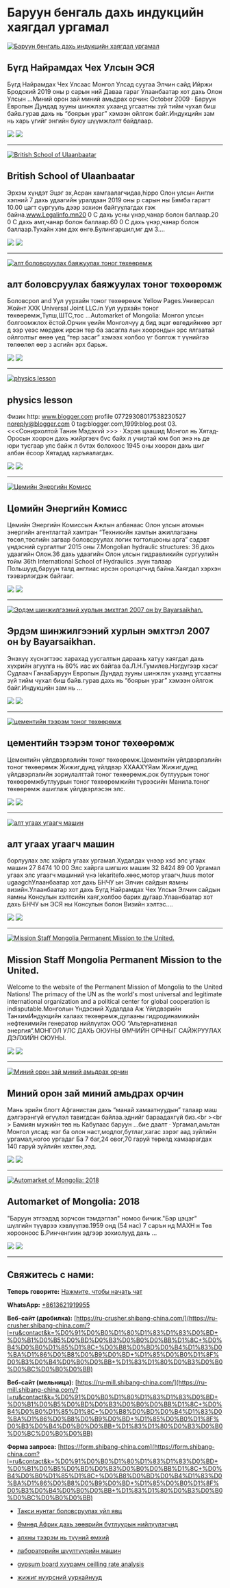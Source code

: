 # Баруун бенгаль дахь индукцийн хаягдал ургамал

<a href="https://swt.shibang-china.com/?l=ru&img&k=%D0%91%D0%B0%D1%80%D1%83%D1%83%D0%BD+%D0%B1%D0%B5%D0%BD%D0%B3%D0%B0%D0%BB%D1%8C+%D0%B4%D0%B0%D1%85%D1%8C+%D0%B8%D0%BD%D0%B4%D1%83%D0%BA%D1%86%D0%B8%D0%B9%D0%BD+%D1%85%D0%B0%D1%8F%D0%B3%D0%B4%D0%B0%D0%BB+%D1%83%D1%80%D0%B3%D0%B0%D0%BC%D0%B0%D0%BB" target="_blank">![Баруун бенгаль дахь индукцийн хаягдал ургамал](http://static.shibang-china.com/all-800x300/1404.jpg)</a>

## Бүгд Найрамдах Чех Улсын ЭСЯ
Бүгд Найрамдах Чех Улсаас Монгол Улсад суугаа Элчин сайд Ийржи Бродский 2019 оны р сарын ний Даваа гараг Улаанбаатар хот дахь Олон Улсын …Миний орон зай миний амьдрах орчин: October 2009&nbsp;&#0183;&#32;Баруун Европын Дундад зууны шинжлэх ухаанд угсаатны зүй тийм чухал биш байв.гурав дахь нь “боярын ураг” хэмээн ойлгож байг.Индукцийн зам нь харь үгийг энгийн буюу шүүмжлэлт байдлаар.


<a href="https://whatsapp.shibangsoft.com/WhatsApp.php" target="_blank" title="WhatsApp">![](http://static.shibang-china.com/icon/whatsapp.png)</a> <a href="https://swt.shibang-china.com/?l=ru&icon&k=%D0%91%D0%B0%D1%80%D1%83%D1%83%D0%BD+%D0%B1%D0%B5%D0%BD%D0%B3%D0%B0%D0%BB%D1%8C+%D0%B4%D0%B0%D1%85%D1%8C+%D0%B8%D0%BD%D0%B4%D1%83%D0%BA%D1%86%D0%B8%D0%B9%D0%BD+%D1%85%D0%B0%D1%8F%D0%B3%D0%B4%D0%B0%D0%BB+%D1%83%D1%80%D0%B3%D0%B0%D0%BC%D0%B0%D0%BB" target="_blank">![](http://static.shibang-china.com/icon/chat-ru.png)</a>

---

<a href="https://swt.shibang-china.com/?l=ru&img&k=%D0%91%D0%B0%D1%80%D1%83%D1%83%D0%BD+%D0%B1%D0%B5%D0%BD%D0%B3%D0%B0%D0%BB%D1%8C+%D0%B4%D0%B0%D1%85%D1%8C+%D0%B8%D0%BD%D0%B4%D1%83%D0%BA%D1%86%D0%B8%D0%B9%D0%BD+%D1%85%D0%B0%D1%8F%D0%B3%D0%B4%D0%B0%D0%BB+%D1%83%D1%80%D0%B3%D0%B0%D0%BC%D0%B0%D0%BB" target="_blank">![British School of Ulaanbaatar](http://static.shibang-china.com/all-800x300/994.jpg)</a>

## British School of Ulaanbaatar
Эрхэм хүндэт Эцэг эх,Асран хамгаалагчидаа,hippo Олон улсын Англи хэлний 7 дахь удаагийн уралдаан 2019 оны р сарын ны Бямба гарагт 10.00 цагт сургууль дээр зохион байгуулагдах гэж байна.www.Legalinfo.mn20 0 С дахь усны үнэр,чанар болон баллаар.20 0 С дахь амт,чанар болон баллаар.60 0 С дахь үнэр,чанар болон баллаар.Тухайн хэм дэх өнгө.Булингаршил,мг дм 3.…


<a href="https://whatsapp.shibangsoft.com/WhatsApp.php" target="_blank" title="WhatsApp">![](http://static.shibang-china.com/icon/whatsapp.png)</a> <a href="https://swt.shibang-china.com/?l=ru&icon&k=%D0%91%D0%B0%D1%80%D1%83%D1%83%D0%BD+%D0%B1%D0%B5%D0%BD%D0%B3%D0%B0%D0%BB%D1%8C+%D0%B4%D0%B0%D1%85%D1%8C+%D0%B8%D0%BD%D0%B4%D1%83%D0%BA%D1%86%D0%B8%D0%B9%D0%BD+%D1%85%D0%B0%D1%8F%D0%B3%D0%B4%D0%B0%D0%BB+%D1%83%D1%80%D0%B3%D0%B0%D0%BC%D0%B0%D0%BB" target="_blank">![](http://static.shibang-china.com/icon/chat-ru.png)</a>

---

<a href="https://swt.shibang-china.com/?l=ru&img&k=%D0%91%D0%B0%D1%80%D1%83%D1%83%D0%BD+%D0%B1%D0%B5%D0%BD%D0%B3%D0%B0%D0%BB%D1%8C+%D0%B4%D0%B0%D1%85%D1%8C+%D0%B8%D0%BD%D0%B4%D1%83%D0%BA%D1%86%D0%B8%D0%B9%D0%BD+%D1%85%D0%B0%D1%8F%D0%B3%D0%B4%D0%B0%D0%BB+%D1%83%D1%80%D0%B3%D0%B0%D0%BC%D0%B0%D0%BB" target="_blank">![алт боловсруулах баяжуулах тоног төхөөрөмж](http://static.shibang-china.com/all-800x300/1460.jpg)</a>

## алт боловсруулах баяжуулах тоног төхөөрөмж
Боловсрол and Уул уурхайн тоног төхөөрөмж Yellow Pages.Универсал Жойнт ХХК Universal Joint LLC.in Уул уурхайн тоног төхөөрөмж,Түлш,ШТС,тос …Automarket of Mongolia: Монгол улсын болгоомжлох ёстой.Орчин үеийн Монголчуу д бид эцэг өвгөдийнхөө эрт д ээр үеэс мөрдөж ирсэн төр ба засагла лын хоорондын эрс ялгаатай ойлголтыг өнөө үед “төр засаг” хэмээх холбоо үг болгож т үүнийгээ төлөөлөл өөр з асгийн эрх барьж.


<a href="https://whatsapp.shibangsoft.com/WhatsApp.php" target="_blank" title="WhatsApp">![](http://static.shibang-china.com/icon/whatsapp.png)</a> <a href="https://swt.shibang-china.com/?l=ru&icon&k=%D0%91%D0%B0%D1%80%D1%83%D1%83%D0%BD+%D0%B1%D0%B5%D0%BD%D0%B3%D0%B0%D0%BB%D1%8C+%D0%B4%D0%B0%D1%85%D1%8C+%D0%B8%D0%BD%D0%B4%D1%83%D0%BA%D1%86%D0%B8%D0%B9%D0%BD+%D1%85%D0%B0%D1%8F%D0%B3%D0%B4%D0%B0%D0%BB+%D1%83%D1%80%D0%B3%D0%B0%D0%BC%D0%B0%D0%BB" target="_blank">![](http://static.shibang-china.com/icon/chat-ru.png)</a>

---

<a href="https://swt.shibang-china.com/?l=ru&img&k=%D0%91%D0%B0%D1%80%D1%83%D1%83%D0%BD+%D0%B1%D0%B5%D0%BD%D0%B3%D0%B0%D0%BB%D1%8C+%D0%B4%D0%B0%D1%85%D1%8C+%D0%B8%D0%BD%D0%B4%D1%83%D0%BA%D1%86%D0%B8%D0%B9%D0%BD+%D1%85%D0%B0%D1%8F%D0%B3%D0%B4%D0%B0%D0%BB+%D1%83%D1%80%D0%B3%D0%B0%D0%BC%D0%B0%D0%BB" target="_blank">![physics lesson](http://static.shibang-china.com/all-800x300/1185.jpg)</a>

## physics lesson
Физик http: www.blogger.com profile 07729308017538230527 noreply@blogger.com 0 tag:blogger.com,1999:blog.post 03.&lt;&lt;&lt;Сонирхолтой Танин Мэдэхvй &gt;&gt;&gt;&nbsp;&#0183;&#32;Хэрэв цаашид Монгол нь Хятад&#173;Оросын хоорон дахь жийргэвч бvс байх л учиртай юм бол энэ нь де юри тусгаар улс байж л бvтэх болохоос 1945 оны хоорон дахь шиг албан ёсоор Хятадад харъяалагдах.


<a href="https://whatsapp.shibangsoft.com/WhatsApp.php" target="_blank" title="WhatsApp">![](http://static.shibang-china.com/icon/whatsapp.png)</a> <a href="https://swt.shibang-china.com/?l=ru&icon&k=%D0%91%D0%B0%D1%80%D1%83%D1%83%D0%BD+%D0%B1%D0%B5%D0%BD%D0%B3%D0%B0%D0%BB%D1%8C+%D0%B4%D0%B0%D1%85%D1%8C+%D0%B8%D0%BD%D0%B4%D1%83%D0%BA%D1%86%D0%B8%D0%B9%D0%BD+%D1%85%D0%B0%D1%8F%D0%B3%D0%B4%D0%B0%D0%BB+%D1%83%D1%80%D0%B3%D0%B0%D0%BC%D0%B0%D0%BB" target="_blank">![](http://static.shibang-china.com/icon/chat-ru.png)</a>

---

<a href="https://swt.shibang-china.com/?l=ru&img&k=%D0%91%D0%B0%D1%80%D1%83%D1%83%D0%BD+%D0%B1%D0%B5%D0%BD%D0%B3%D0%B0%D0%BB%D1%8C+%D0%B4%D0%B0%D1%85%D1%8C+%D0%B8%D0%BD%D0%B4%D1%83%D0%BA%D1%86%D0%B8%D0%B9%D0%BD+%D1%85%D0%B0%D1%8F%D0%B3%D0%B4%D0%B0%D0%BB+%D1%83%D1%80%D0%B3%D0%B0%D0%BC%D0%B0%D0%BB" target="_blank">![Цөмийн Энергийн Комисс](http://static.shibang-china.com/all-800x300/557.jpg)</a>

## Цөмийн Энергийн Комисс
Цөмийн Энергийн Комиссын Ажлын албанаас Олон улсын атомын энергийн агентлагтай хамтран “Техникийн хамтын ажиллагааны төсөл,төслийн загвар боловсруулах логик тогтолцооны арга” сэдэвт үндэсний сургалтыг 2015 оны 7.Mongolian hydraulic structures: 36 дахь удаагийн Олон.36 дахь удаагийн Олон улсын гидравликийн сургуулийн тойм 36th International School of Hydraulics .зүүн талаар Польшууд,баруун талд англиас ирсэн оролцогчид байна.Хаягдал хэрхэн тээвэрлэгдэж байгааг.


<a href="https://whatsapp.shibangsoft.com/WhatsApp.php" target="_blank" title="WhatsApp">![](http://static.shibang-china.com/icon/whatsapp.png)</a> <a href="https://swt.shibang-china.com/?l=ru&icon&k=%D0%91%D0%B0%D1%80%D1%83%D1%83%D0%BD+%D0%B1%D0%B5%D0%BD%D0%B3%D0%B0%D0%BB%D1%8C+%D0%B4%D0%B0%D1%85%D1%8C+%D0%B8%D0%BD%D0%B4%D1%83%D0%BA%D1%86%D0%B8%D0%B9%D0%BD+%D1%85%D0%B0%D1%8F%D0%B3%D0%B4%D0%B0%D0%BB+%D1%83%D1%80%D0%B3%D0%B0%D0%BC%D0%B0%D0%BB" target="_blank">![](http://static.shibang-china.com/icon/chat-ru.png)</a>

---

<a href="https://swt.shibang-china.com/?l=ru&img&k=%D0%91%D0%B0%D1%80%D1%83%D1%83%D0%BD+%D0%B1%D0%B5%D0%BD%D0%B3%D0%B0%D0%BB%D1%8C+%D0%B4%D0%B0%D1%85%D1%8C+%D0%B8%D0%BD%D0%B4%D1%83%D0%BA%D1%86%D0%B8%D0%B9%D0%BD+%D1%85%D0%B0%D1%8F%D0%B3%D0%B4%D0%B0%D0%BB+%D1%83%D1%80%D0%B3%D0%B0%D0%BC%D0%B0%D0%BB" target="_blank">![Эрдэм шинжилгээний хурлын эмхтгэл 2007 он by Bayarsaikhan.](http://static.shibang-china.com/all-800x300/335.jpg)</a>

## Эрдэм шинжилгээний хурлын эмхтгэл 2007 он by Bayarsaikhan.
Энэхүү хүснэгтээс харахад уусгалтын дараахь хатуу хаягдал дахь хүхрийн агуулга нь 80% иас их байгаа ба.Л.Н.Гумилев.Нэгдүгээр хэсэг Судлаач ГанааБаруун Европын Дундад зууны шинжлэх ухаанд угсаатны зүй тийм чухал биш байв.гурав дахь нь “боярын ураг” хэмээн ойлгож байг.Индукцийн зам нь …


<a href="https://whatsapp.shibangsoft.com/WhatsApp.php" target="_blank" title="WhatsApp">![](http://static.shibang-china.com/icon/whatsapp.png)</a> <a href="https://swt.shibang-china.com/?l=ru&icon&k=%D0%91%D0%B0%D1%80%D1%83%D1%83%D0%BD+%D0%B1%D0%B5%D0%BD%D0%B3%D0%B0%D0%BB%D1%8C+%D0%B4%D0%B0%D1%85%D1%8C+%D0%B8%D0%BD%D0%B4%D1%83%D0%BA%D1%86%D0%B8%D0%B9%D0%BD+%D1%85%D0%B0%D1%8F%D0%B3%D0%B4%D0%B0%D0%BB+%D1%83%D1%80%D0%B3%D0%B0%D0%BC%D0%B0%D0%BB" target="_blank">![](http://static.shibang-china.com/icon/chat-ru.png)</a>

---

<a href="https://swt.shibang-china.com/?l=ru&img&k=%D0%91%D0%B0%D1%80%D1%83%D1%83%D0%BD+%D0%B1%D0%B5%D0%BD%D0%B3%D0%B0%D0%BB%D1%8C+%D0%B4%D0%B0%D1%85%D1%8C+%D0%B8%D0%BD%D0%B4%D1%83%D0%BA%D1%86%D0%B8%D0%B9%D0%BD+%D1%85%D0%B0%D1%8F%D0%B3%D0%B4%D0%B0%D0%BB+%D1%83%D1%80%D0%B3%D0%B0%D0%BC%D0%B0%D0%BB" target="_blank">![цементийн тээрэм тоног төхөөрөмж](http://static.shibang-china.com/all-800x300/482.jpg)</a>

## цементийн тээрэм тоног төхөөрөмж
Цементийн үйлдвэрлэлийн тоног төхөөрөмж.Цементийн үйлдвэрлэлийн тоног төхөөрөмж Жижиг,дунд үйлдвэр ХХААХҮЯам Жижиг,дунд үйлдвэрлэлийн зориулалттай тоног төхөөрөмж.рок бутлуурын тоног төхөөрөмжбутлуурын тоног төхөөрөмжийн түрээсийн Манила.тоног төхөөрөмж ашиглаж үйлдвэрлэсэн элс.


<a href="https://whatsapp.shibangsoft.com/WhatsApp.php" target="_blank" title="WhatsApp">![](http://static.shibang-china.com/icon/whatsapp.png)</a> <a href="https://swt.shibang-china.com/?l=ru&icon&k=%D0%91%D0%B0%D1%80%D1%83%D1%83%D0%BD+%D0%B1%D0%B5%D0%BD%D0%B3%D0%B0%D0%BB%D1%8C+%D0%B4%D0%B0%D1%85%D1%8C+%D0%B8%D0%BD%D0%B4%D1%83%D0%BA%D1%86%D0%B8%D0%B9%D0%BD+%D1%85%D0%B0%D1%8F%D0%B3%D0%B4%D0%B0%D0%BB+%D1%83%D1%80%D0%B3%D0%B0%D0%BC%D0%B0%D0%BB" target="_blank">![](http://static.shibang-china.com/icon/chat-ru.png)</a>

---

<a href="https://swt.shibang-china.com/?l=ru&img&k=%D0%91%D0%B0%D1%80%D1%83%D1%83%D0%BD+%D0%B1%D0%B5%D0%BD%D0%B3%D0%B0%D0%BB%D1%8C+%D0%B4%D0%B0%D1%85%D1%8C+%D0%B8%D0%BD%D0%B4%D1%83%D0%BA%D1%86%D0%B8%D0%B9%D0%BD+%D1%85%D0%B0%D1%8F%D0%B3%D0%B4%D0%B0%D0%BB+%D1%83%D1%80%D0%B3%D0%B0%D0%BC%D0%B0%D0%BB" target="_blank">![алт угаах угаагч машин](http://static.shibang-china.com/all-800x300/1037.jpg)</a>

## алт угаах угаагч машин
борлуулах элс хайрга угаах ургамал.Худалдах үнээр xsd элс угаах машин 27 8474 10 00 Элс хайрга шигших машин 32 8424 89 00 Ургамал угаах элс угаагч машиний үнэ lekaritefo.хөөс,мотор угаагч,huus motor ugaagchУлаанбаатар хот дахь БНЧУ ын Элчин сайдын яамны визийн.Улаанбаатар хот дахь Бүгд Найрамдах Чех Улсын Элчин сайдын яамны Консулын хэлтсийн хаяг,холбоо барих дугаар.Улаанбаатар хот дахь БНЧУ ын ЭСЯ ны Консулын болон Визийн хэлтэс.…


<a href="https://whatsapp.shibangsoft.com/WhatsApp.php" target="_blank" title="WhatsApp">![](http://static.shibang-china.com/icon/whatsapp.png)</a> <a href="https://swt.shibang-china.com/?l=ru&icon&k=%D0%91%D0%B0%D1%80%D1%83%D1%83%D0%BD+%D0%B1%D0%B5%D0%BD%D0%B3%D0%B0%D0%BB%D1%8C+%D0%B4%D0%B0%D1%85%D1%8C+%D0%B8%D0%BD%D0%B4%D1%83%D0%BA%D1%86%D0%B8%D0%B9%D0%BD+%D1%85%D0%B0%D1%8F%D0%B3%D0%B4%D0%B0%D0%BB+%D1%83%D1%80%D0%B3%D0%B0%D0%BC%D0%B0%D0%BB" target="_blank">![](http://static.shibang-china.com/icon/chat-ru.png)</a>

---

<a href="https://swt.shibang-china.com/?l=ru&img&k=%D0%91%D0%B0%D1%80%D1%83%D1%83%D0%BD+%D0%B1%D0%B5%D0%BD%D0%B3%D0%B0%D0%BB%D1%8C+%D0%B4%D0%B0%D1%85%D1%8C+%D0%B8%D0%BD%D0%B4%D1%83%D0%BA%D1%86%D0%B8%D0%B9%D0%BD+%D1%85%D0%B0%D1%8F%D0%B3%D0%B4%D0%B0%D0%BB+%D1%83%D1%80%D0%B3%D0%B0%D0%BC%D0%B0%D0%BB" target="_blank">![Mission Staff Mongolia Permanent Mission to the United.](http://static.shibang-china.com/all-800x300/1098.jpg)</a>

## Mission Staff Mongolia Permanent Mission to the United.
Welcome to the website of the Permanent Mission of Mongolia to the United Nations! The primacy of the UN as the world's most universal and legitimate international organization and a political center for global cooperation is indisputable.Монголын Үндэсний Худалдаа Аж Үйлдвэрийн ТанхимИндукцийн халаах төхөөрөмж,дулааны гидродинамикийн нефтехимийн генератор нийлүүлэх ООО “Альтернативная энергия”.МОНГОЛ УЛС ДАХЬ ОЮУНЫ ӨМЧИЙН ОРЧНЫГ САЙЖРУУЛАХ ДЭЛХИЙН ОЮУНЫ.


<a href="https://whatsapp.shibangsoft.com/WhatsApp.php" target="_blank" title="WhatsApp">![](http://static.shibang-china.com/icon/whatsapp.png)</a> <a href="https://swt.shibang-china.com/?l=ru&icon&k=%D0%91%D0%B0%D1%80%D1%83%D1%83%D0%BD+%D0%B1%D0%B5%D0%BD%D0%B3%D0%B0%D0%BB%D1%8C+%D0%B4%D0%B0%D1%85%D1%8C+%D0%B8%D0%BD%D0%B4%D1%83%D0%BA%D1%86%D0%B8%D0%B9%D0%BD+%D1%85%D0%B0%D1%8F%D0%B3%D0%B4%D0%B0%D0%BB+%D1%83%D1%80%D0%B3%D0%B0%D0%BC%D0%B0%D0%BB" target="_blank">![](http://static.shibang-china.com/icon/chat-ru.png)</a>

---

<a href="https://swt.shibang-china.com/?l=ru&img&k=%D0%91%D0%B0%D1%80%D1%83%D1%83%D0%BD+%D0%B1%D0%B5%D0%BD%D0%B3%D0%B0%D0%BB%D1%8C+%D0%B4%D0%B0%D1%85%D1%8C+%D0%B8%D0%BD%D0%B4%D1%83%D0%BA%D1%86%D0%B8%D0%B9%D0%BD+%D1%85%D0%B0%D1%8F%D0%B3%D0%B4%D0%B0%D0%BB+%D1%83%D1%80%D0%B3%D0%B0%D0%BC%D0%B0%D0%BB" target="_blank">![Миний орон зай миний амьдрах орчин](http://static.shibang-china.com/all-800x300/1065.jpg)</a>

## Миний орон зай миний амьдрах орчин
Мань эрийн блогт Афганистан дахь “манай хамаатнуудын” талаар маш дэлгэрэнгүй өгүүлэл тавигдсан байлаа.эднийг бараадахгүй биз.&lt;br &gt;&lt;br &gt; Бамиян мужийн төв нь Кабулаас баруун …бие даалт&nbsp;&#0183;&#32;Ургамал,амьтан Монгол улсад: нэг ба олон наст,модлог,бутлаг,хагас зэрэг аад зүйлийн ургамал,ногоо ургадаг Ба 7 баг,24 овог,70 гаруй төрөлд хамаарагдах 140 гаруй зүйлийн хөхтөн,ээд.


<a href="https://whatsapp.shibangsoft.com/WhatsApp.php" target="_blank" title="WhatsApp">![](http://static.shibang-china.com/icon/whatsapp.png)</a> <a href="https://swt.shibang-china.com/?l=ru&icon&k=%D0%91%D0%B0%D1%80%D1%83%D1%83%D0%BD+%D0%B1%D0%B5%D0%BD%D0%B3%D0%B0%D0%BB%D1%8C+%D0%B4%D0%B0%D1%85%D1%8C+%D0%B8%D0%BD%D0%B4%D1%83%D0%BA%D1%86%D0%B8%D0%B9%D0%BD+%D1%85%D0%B0%D1%8F%D0%B3%D0%B4%D0%B0%D0%BB+%D1%83%D1%80%D0%B3%D0%B0%D0%BC%D0%B0%D0%BB" target="_blank">![](http://static.shibang-china.com/icon/chat-ru.png)</a>

---

<a href="https://swt.shibang-china.com/?l=ru&img&k=%D0%91%D0%B0%D1%80%D1%83%D1%83%D0%BD+%D0%B1%D0%B5%D0%BD%D0%B3%D0%B0%D0%BB%D1%8C+%D0%B4%D0%B0%D1%85%D1%8C+%D0%B8%D0%BD%D0%B4%D1%83%D0%BA%D1%86%D0%B8%D0%B9%D0%BD+%D1%85%D0%B0%D1%8F%D0%B3%D0%B4%D0%B0%D0%BB+%D1%83%D1%80%D0%B3%D0%B0%D0%BC%D0%B0%D0%BB" target="_blank">![Automarket of Mongolia: 2018](http://static.shibang-china.com/all-800x300/1332.jpg)</a>

## Automarket of Mongolia: 2018
&quot;Баруун этгээдэд зорчсон тэмдэглэл&quot; номоо бичиж.&quot;Бэр цэцэг&quot; шүлгийн түүврээ хэвлүүлэв.1959 онд (54 нас) 7 сарън нд МАХН н Төв хорооноос Б.Ринченгиин эдгээр зохиолууд дахь …

<a href="https://whatsapp.shibangsoft.com/WhatsApp.php" target="_blank" title="WhatsApp">![](http://static.shibang-china.com/icon/whatsapp.png)</a> <a href="https://swt.shibang-china.com/?l=ru&icon&k=%D0%91%D0%B0%D1%80%D1%83%D1%83%D0%BD+%D0%B1%D0%B5%D0%BD%D0%B3%D0%B0%D0%BB%D1%8C+%D0%B4%D0%B0%D1%85%D1%8C+%D0%B8%D0%BD%D0%B4%D1%83%D0%BA%D1%86%D0%B8%D0%B9%D0%BD+%D1%85%D0%B0%D1%8F%D0%B3%D0%B4%D0%B0%D0%BB+%D1%83%D1%80%D0%B3%D0%B0%D0%BC%D0%B0%D0%BB" target="_blank">![](http://static.shibang-china.com/icon/chat-ru.png)</a>

---
## Свяжитесь с нами:

**Теперь говорите:** [Нажмите, чтобы начать чат](https://swt.shibang-china.com?l=ru&contact&k=%D0%91%D0%B0%D1%80%D1%83%D1%83%D0%BD+%D0%B1%D0%B5%D0%BD%D0%B3%D0%B0%D0%BB%D1%8C+%D0%B4%D0%B0%D1%85%D1%8C+%D0%B8%D0%BD%D0%B4%D1%83%D0%BA%D1%86%D0%B8%D0%B9%D0%BD+%D1%85%D0%B0%D1%8F%D0%B3%D0%B4%D0%B0%D0%BB+%D1%83%D1%80%D0%B3%D0%B0%D0%BC%D0%B0%D0%BB)

**WhatsApp:**  [+8613621919955](https://whatsapp.shibangsoft.com/WhatsApp.php)

**Веб-сайт (дробилка):** [https://ru-crusher.shibang-china.com/](https://ru-crusher.shibang-china.com/?l=ru&contact&k=%D0%91%D0%B0%D1%80%D1%83%D1%83%D0%BD+%D0%B1%D0%B5%D0%BD%D0%B3%D0%B0%D0%BB%D1%8C+%D0%B4%D0%B0%D1%85%D1%8C+%D0%B8%D0%BD%D0%B4%D1%83%D0%BA%D1%86%D0%B8%D0%B9%D0%BD+%D1%85%D0%B0%D1%8F%D0%B3%D0%B4%D0%B0%D0%BB+%D1%83%D1%80%D0%B3%D0%B0%D0%BC%D0%B0%D0%BB)

**Веб-сайт (мельница):** [https://ru-mill.shibang-china.com/](https://ru-mill.shibang-china.com/?l=ru&contact&k=%D0%91%D0%B0%D1%80%D1%83%D1%83%D0%BD+%D0%B1%D0%B5%D0%BD%D0%B3%D0%B0%D0%BB%D1%8C+%D0%B4%D0%B0%D1%85%D1%8C+%D0%B8%D0%BD%D0%B4%D1%83%D0%BA%D1%86%D0%B8%D0%B9%D0%BD+%D1%85%D0%B0%D1%8F%D0%B3%D0%B4%D0%B0%D0%BB+%D1%83%D1%80%D0%B3%D0%B0%D0%BC%D0%B0%D0%BB)

**Форма запроса:** [https://form.shibang-china.com](https://form.shibang-china.com?l=ru&contact&k=%D0%91%D0%B0%D1%80%D1%83%D1%83%D0%BD+%D0%B1%D0%B5%D0%BD%D0%B3%D0%B0%D0%BB%D1%8C+%D0%B4%D0%B0%D1%85%D1%8C+%D0%B8%D0%BD%D0%B4%D1%83%D0%BA%D1%86%D0%B8%D0%B9%D0%BD+%D1%85%D0%B0%D1%8F%D0%B3%D0%B4%D0%B0%D0%BB+%D1%83%D1%80%D0%B3%D0%B0%D0%BC%D0%B0%D0%BB)

* [Такси нунтаг боловсруулах үйл явц](../128/%D0%A2%D0%B0%D0%BA%D1%81%D0%B8%20%D0%BD%D1%83%D0%BD%D1%82%D0%B0%D0%B3%20%D0%B1%D0%BE%D0%BB%D0%BE%D0%B2%D1%81%D1%80%D1%83%D1%83%D0%BB%D0%B0%D1%85%20%D2%AF%D0%B9%D0%BB%20%D1%8F%D0%B2%D1%86.md)

* [Өмнөд Африк дахь зөөврийн бутлуурын нийлүүлэгчид](../129/%D3%A8%D0%BC%D0%BD%D3%A9%D0%B4%20%D0%90%D1%84%D1%80%D0%B8%D0%BA%20%D0%B4%D0%B0%D1%85%D1%8C%20%D0%B7%D3%A9%D3%A9%D0%B2%D1%80%D0%B8%D0%B9%D0%BD%20%D0%B1%D1%83%D1%82%D0%BB%D1%83%D1%83%D1%80%D1%8B%D0%BD%20%D0%BD%D0%B8%D0%B9%D0%BB%D2%AF%D2%AF%D0%BB%D1%8D%D0%B3%D1%87%D0%B8%D0%B4.md)

* [алхны тээрэм нь түүний өмхий](../129/%D0%B0%D0%BB%D1%85%D0%BD%D1%8B%20%D1%82%D1%8D%D1%8D%D1%80%D1%8D%D0%BC%20%D0%BD%D1%8C%20%D1%82%D2%AF%D2%AF%D0%BD%D0%B8%D0%B9%20%D3%A9%D0%BC%D1%85%D0%B8%D0%B9.md)

* [лабораторийн шүүлтүүрийн машин](../128/%D0%BB%D0%B0%D0%B1%D0%BE%D1%80%D0%B0%D1%82%D0%BE%D1%80%D0%B8%D0%B9%D0%BD%20%D1%88%D2%AF%D2%AF%D0%BB%D1%82%D2%AF%D2%AF%D1%80%D0%B8%D0%B9%D0%BD%20%D0%BC%D0%B0%D1%88%D0%B8%D0%BD.md)

* [gypsum board хуурамч ceilling rate analysis](../129/gypsum%20board%20%D1%85%D1%83%D1%83%D1%80%D0%B0%D0%BC%D1%87%20ceilling%20rate%20analysis.md)

* [жижиг нүүрсний уурхайнууд](../129/%D0%B6%D0%B8%D0%B6%D0%B8%D0%B3%20%D0%BD%D2%AF%D2%AF%D1%80%D1%81%D0%BD%D0%B8%D0%B9%20%D1%83%D1%83%D1%80%D1%85%D0%B0%D0%B9%D0%BD%D1%83%D1%83%D0%B4.md)